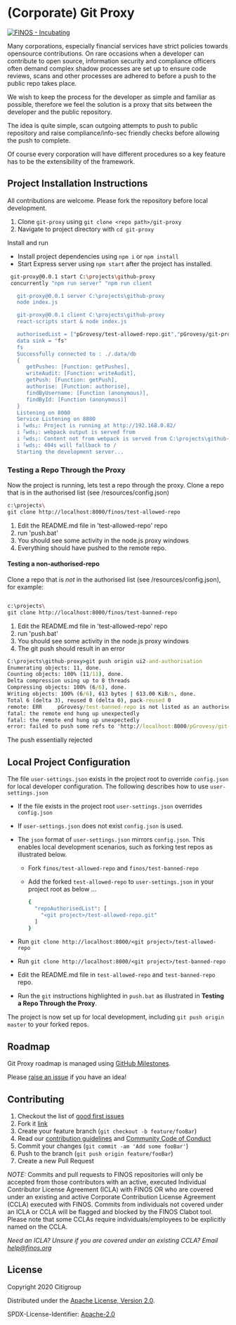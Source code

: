 # (Corporate) Git Proxy

[![FINOS - Incubating](https://cdn.jsdelivr.net/gh/finos/contrib-toolbox@master/images/badge-incubating.svg)](https://finosfoundation.atlassian.net/wiki/display/FINOS/Incubating)

Many corporations, especially financial services have strict policies towards opensource contributions. On rare occasions when a developer can contribute to open source, information security and compliance officers often demand complex shadow processes are set up to ensure code reviews, scans and other processes are adhered to before a push to the public repo takes place.

We wish to keep the process for the developer as simple and familiar as possible, therefore we feel the solution is a proxy that sits between the developer and the public repository.

The idea is quite simple, scan outgoing attempts to push to public repository and raise compliance/info-sec friendly checks before allowing the push to complete.

Of course every corporation will have different procedures so a key feature has to be the extensibility of the framework.

## Project Installation Instructions

All contributions are welcome. Please fork the repository before local development.

1. Clone `git-proxy` using `git clone <repo path>/git-proxy`
2. Navigate to project directory with `cd git-proxy`

Install and run

- Install project dependencies using `npm i` or `npm install`
- Start Express server using `npm start` after the project has installed.

``` bash
 git-proxy@0.0.1 start C:\projects\github-proxy
 concurrently "npm run server" "npm run client

   git-proxy@0.0.1 server C:\projects\github-proxy
   node index.js

   git-proxy@0.0.1 client C:\projects\github-proxy
   react-scripts start & node index.js

   authorisedList = ["pGrovesy/test-allowed-repo.git","pGrovesy/git-proxy.git"]
   data sink = "fs"
   fs
   Successfully connected to : ./.data/db
   {
      getPushes: [Function: getPushes],
      writeAudit: [Function: writeAudit],
      getPush: [Function: getPush],
      authorise: [Function: authorise],
      findByUsername: [Function (anonymous)],
      findById: [Function (anonymous)]
   }
   Listening on 8000
   Service Listening on 8080
   i ｢wds｣: Project is running at http://192.168.0.82/
   i ｢wds｣: webpack output is served from
   i ｢wds｣: Content not from webpack is served from C:\projects\github-proxy\public
   i ｢wds｣: 404s will fallback to /
   Starting the development server...
```

### Testing a Repo Through the Proxy

Now the project is running, lets test a repo through the proxy. Clone a repo that is in the authorised list (see /resources/config.json)

``` bash
c:\projects\
git clone http://localhost:8000/finos/test-allowed-repo
```

1. Edit the README.md file in 'test-allowed-repo' repo
2. run 'push.bat'
3. You should see some activity in the node.js proxy windows
4. Everything should have pushed to the remote repo.

#### Testing a non-authorised-repo

Clone a repo that is *not* in the authorised list (see /resources/config.json), for example:

```bash

c:\projects\
git clone http://localhost:8000/finos/test-banned-repo
```

1. Edit the README.md file in 'test-allowed-repo' repo
2. run 'push.bat'
3. You should see some activity in the node.js proxy windows
4. The git push should result in an error

``` cmd
C:\projects\github-proxy>git push origin ui2-and-authorisation
Enumerating objects: 11, done.
Counting objects: 100% (11/11), done.
Delta compression using up to 8 threads
Compressing objects: 100% (6/6), done.
Writing objects: 100% (6/6), 613 bytes | 613.00 KiB/s, done.
Total 6 (delta 3), reused 0 (delta 0), pack-reused 0
remote: ERR     pGrovesy/test-banned-repo is not listed as an authorised repository
fatal: the remote end hung up unexpectedly
fatal: the remote end hung up unexpectedly
error: failed to push some refs to 'http://localhost:8000/pGrovesy/git-proxy.git'

```

The push essentially rejected

## Local Project Configuration

The file `user-settings.json` exists in the project root to override `config.json` for local developer configuration. The following describes how to use `user-settings.json`

- If the file exists in the project root `user-settings.json` overrides `config.json`
- If `user-settings.json` does not exist `config.json` is used.
- The `json` format of `user-settings.json` mirrors `config.json`. This enables local development scenarios, such as forking test repos as illustrated below.
  - Fork `finos/test-allowed-repo` and `finos/test-banned-repo`
  - Add the forked `test-allowed-repo` to `user-settings.json` in your project root as below ...

    ``` bash
    {
      "repoAuthorisedList": [
        "<git project>/test-allowed-repo.git"
      ]
    }
    ```

- Run `git clone http://localhost:8000/<git project>/test-allowed-repo`
- Run `git clone http://localhost:8000/<git project>/test-banned-repo`
- Edit the README.md file in `test-allowed-repo` and `test-banned-repo` repo.
- Run the `git` instructions highlighted in `push.bat` as illustrated in **Testing a Repo Through the Proxy**.

The project is now set up for local development, including `git push origin master` to your forked repos.

## Roadmap

Git Proxy roadmap is managed using [GitHub Milestones](https://github.com/finos/git-proxy/milestones).

Please [raise an issue](https://github.com/finos/git-proxy/issues/new/choose) if you have an idea!

## Contributing

1. Checkout the list of [good first issues](https://github.com/finos/git-proxy/issues?q=is%3Aissue+is%3Aopen+label%3A%22good+first+issue%22)
2. Fork it [link](<https://github.com/finos/project slug}/fork>)
3. Create your feature branch (`git checkout -b feature/fooBar`)
4. Read our [contribution guidelines](.github/CONTRIBUTING.md) and [Community Code of Conduct](https://www.finos.org/code-of-conduct)
5. Commit your changes (`git commit -am 'Add some fooBar'`)
6. Push to the branch (`git push origin feature/fooBar`)
7. Create a new Pull Request

_NOTE:_ Commits and pull requests to FINOS repositories will only be accepted from those contributors with an active, executed Individual Contributor License Agreement (ICLA) with FINOS OR who are covered under an existing and active Corporate Contribution License Agreement (CCLA) executed with FINOS. Commits from individuals not covered under an ICLA or CCLA will be flagged and blocked by the FINOS Clabot tool. Please note that some CCLAs require individuals/employees to be explicitly named on the CCLA.

*Need an ICLA? Unsure if you are covered under an existing CCLA? Email [help@finos.org](mailto:help@finos.org)*

## License

Copyright 2020 Citigroup

Distributed under the [Apache License, Version 2.0](http://www.apache.org/licenses/LICENSE-2.0).

SPDX-License-Identifier: [Apache-2.0](https://spdx.org/licenses/Apache-2.0)

